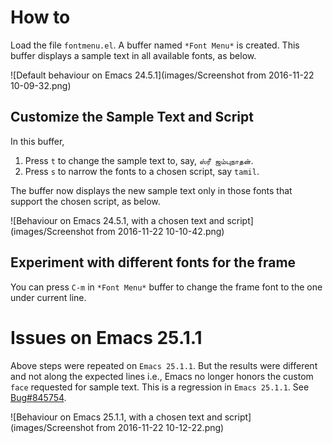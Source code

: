 # How to

Load the file `fontmenu.el`. A buffer named `*Font Menu*` is created.
This buffer displays a sample text in all available fonts, as below.

![Default behaviour on Emacs 24.5.1](images/Screenshot from 2016-11-22 10-09-32.png)

## Customize the Sample Text and Script 

In this buffer,

1. Press `t` to change the sample text to, say, `ஸ்ரீ ஜம்புநாதன்`.
2. Press `s` to narrow the fonts to a chosen script, say `tamil`.

The buffer now displays the new sample text only in those fonts that
support the chosen script, as below.

![Behaviour on Emacs 24.5.1, with a chosen text and script](images/Screenshot from 2016-11-22 10-10-42.png)

## Experiment with different fonts for the frame

You can press `C-m` in `*Font Menu*` buffer to change the frame font to
the one under current line.

# Issues on Emacs 25.1.1

Above steps were repeated on `Emacs 25.1.1`.  But the results were
different and not along the expected lines i.e., Emacs no longer
honors the custom `face` requested for sample text.  This is a
regression in `Emacs 25.1.1`.  See [Bug#845754](https://bugs.debian.org/cgi-bin/bugreport.cgi?bug=845754).

![Behaviour on Emacs 25.1.1, with a chosen text and script](images/Screenshot from 2016-11-22 10-12-22.png)
